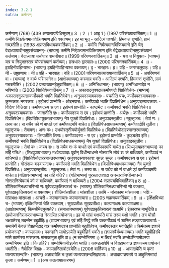 ```yaml
---
index: 3.2.1
sutra: कर्मण्यण्

---
```

कर्मण्यण् (768) (439 अण्प्रत्ययविधिसूत्रम्॥ 3 । 2 । 1 आदृ 1 ) (1997 परिसंख्यावार्तिकम्॥ 1 ॥) कर्मणि  निaर्वत्यमानविक्रियमाण इति वक्तव्यम्। इह मा भूत् - आदित्यं पश्यति, हिमवन्तं शृणोति, ग्रामं गच्छतीति॥ (1998 अप्राप्तविधायकवार्तिकम्॥ 2 ॥) - कर्मणि निर्वत्यमानविक्रियमाणे इति चेद् वेदाध्यायादीनामुपसंख्यानम्- (भाष्यम्) कर्मणि निर्र्वत्यमानविक्रियमाण इति चेद्वेदाध्यायादीनामुपसंख्यानं कर्तव्यम्। वेदाध्यायः चर्चापारः शमनीपारः॥ (1999 परिगणनवार्तिकम्॥ 3 ॥) - यत्र च नियुक्तः- (भाष्यम्) यत्र च नियुक्तस्तत्र चोपसंख्यानं कर्तव्यम्। छत्रधारः द्वारपालः॥ (2000 परिगणनवार्तिकम्॥ 4 ॥) - हृग्रहिनीवहिभ्यश्च- (भाष्यम्) हृग्रहिनीवहिभ्यश्च वक्तव्यम्। दृ - भारहारः। हृ॥ ग्रहि - कमण्डलुग्राहः। ग्रहि॥ नी - उष्ट्रप्रणायः। नी॥ वहि - भारवाहः। वहि॥ (2001 परिगणनप्रत्याख्यानवार्तिकम्॥ 5 ॥) - अपरिगणनं वा - (भाष्यम्) न वार्थः परिगणनेन॥ (आक्षेपभाष्यम्) कस्मान्न भवति - आदित्यं पश्यति, हिमवन्तं शृणोति, ग्रामं गच्छतीति?। (2002 प्रत्याख्यानहेतुवार्तिकम्॥ 6 ॥) - अनिभिधानात्- (भाष्यम्) अनभिधानादेव न भविष्यति। (2003 विप्रतिषेधवार्तिकम्॥ 7 ॥) - अकारादनुपपदात्कर्मोपपदो विप्रतिषेधेन- (भाष्यम्) अकारादनुपपदात्कर्मोपपदो भवति विप्रतिषेधेन। अनुपपदस्यावकाशः - पचतीति पचः, कर्मोपपदस्यावकाशः - कुम्भकारः नगरकारः। इहोभयं प्राप्नोति - ओदनपाचः। कर्मोपपदो भवति विप्रतिषेधेन॥ अनुपपदस्यावकाशः - विक्षिपः विलिखः। कर्मोपपदस्य स एव। इहोभयं प्राप्नोति - काष्ठभेदः। कर्मोपपदो भवति विप्रतिषेधेन॥ अनुपपदस्यावकाशः - जानातीति ज्ञः। कर्मोपपदस्य स एव। इहोभयं प्राप्नोति - अर्थज्ञः। कर्मोपपदो भवति विप्रतिषेधेन॥ (विप्रतिषेधायुक्तत्वभाष्यम्) नैष युक्तो विप्रतिषेधाः। अनुपपदस्तृतीयः। ण्वुल्तृजचः। तेषां णः । तस्य कः। स यथैव को णं बाधते एवं कर्मोपपदमपि बाधेत॥ (विप्रतिषेधसाधकभाष्यम्) कर्मोपपदोपि तृतीयः। ण्वुल्तृजचः। तेषामण्। अणः कः। उभयोस्तृतीययोर्युक्तो विप्रतिषेधः॥ (विप्रतिषेधोदाहरणान्तरभाष्यम्) अनुपपदस्यावकाशः - लिम्पतीति लिम्पः। कर्मोपपदस्य  - स एव। इहोभयं प्राप्नोति - कुड्यलेप इति। कर्मोपपदो भवति विप्रतिषेधेन॥ (विप्रतिषेधबाधकभाष्यम्) नैष युक्तो विप्रतिषेधः। अनुपपदस्तृतीयः। ण्वुल्तृजचः। तेषां कः। कस्य शः। स यथैव शः कं बाधते एवं कर्मोपपदमपि बाधेत॥ (सिध्युपायप्रश्नभाष्यम्) का तर्हि गतिः?। (सिध्युपायभाष्यम्) मध्येऽपवादाः पूर्वान् विधीन्बाधन्ते नोत्तरानि त्येवं शः कं बाधिष्यते, कर्मोपपदं न बाधिष्यते॥ (विप्रतिषेधोदाहरणान्तरभाष्यम्) अनुपपदस्यावकाशः सुग्लः सुम्लः। कर्मोपपदस्य स एव। इहोभयं प्राप्नोति। गोसंदायः बडवासंदायः। कर्मोपपदो भवति विप्रतिषेधेन॥ (विप्रतिषेधबाधकभाष्यम्) नैष युक्तो विप्रतिषेधः। अनुपपदस्तृतीयः। ण्वुल्तृजचः। तेषां णः। तस्य कः। स यथैव को णं बाधते एवं कर्मोपपदमपि बाधेत॥ (गतिप्रश्नभाष्यम्) का तर्हि गतिः?। (गतिभाष्यम्) पुरस्तादपवादा अनन्तरान्विधीन्बाधन्ते नोत्तरानित्येवमयं को णं बाधिष्यते, कर्मोपपदं न बाधिष्यते॥ (2004 णप्रत्ययविधिवार्तिकम्॥ 8 ॥) - शीलिकामिभक्ष्याचरिभ्यो णः पूर्वपदप्रकृतिस्वरत्वं च- (भाष्यम्) शीलिकामिभक्ष्याचरिभ्यो णो वक्तव्यः, पूर्वपदप्रकृतिस्वरत्वं च वक्तव्यम्। शीलिमांसशीलः। मांसशीला। कामि -  मांसकामः मांसकामा। भक्षि - मांसभक्षः मांसभक्षा। आचरी - कल्याणाचारः कल्याणाचारा॥ (2005 णप्रत्ययवार्तिकम्॥ 9 ॥) - इर्क्षिक्षमिभ्यां च- (भाष्यम्) इर्क्षिक्षमिभ्यां चेति वक्तव्यम्। सुखप्रतीक्षः सुखप्रतीक्षा। कल्याणक्षमः कल्याणक्षमा॥ (आक्षेपभाष्यम्) किमर्थमिदमुच्यते?। (समाधानभाष्यम्) पूर्वपदप्रकृतिस्वरत्वं वक्ष्यामि। ईकारश्च माभूदिति॥ (प्रयोजननिराकरणभाष्यम्) नेतदस्ति प्रयोजनम्। इह यो मांसं भक्षयति मांसं तस्य भक्षो भवति। तत्र योसौ भक्षयतेरच् तदन्तेन बहुव्रीहिः॥ (ज्ञापनभाष्यम्) एवं तर्हि सिद्धे सति यत्कर्मोपपदं णं शास्ति तज्ज्ञापयत्याचार्यः - समानेर्थे केवलं विग्रहभेदाद् यत्र कर्मोपपदश्च प्राप्नोति बहुव्रीहिश्च, कर्मोपदस्तत्र भवतिइति॥ किमेतस्य ज्ञापने प्रयोजनम्?। काण्डलावः। काण्डानि लावोऽस्येति बहुव्रीहिर्न भवति॥ (ज्ञापनवैर्यथ्यभाष्यम्) भवति बहुव्रीहिरपि मांसे कामोस्य मांसकामः मांसकामुक इति वा॥ (न त्वम्भोभिगमा।) न त्विदं भवति अम्भोऽभिगामोऽस्या अम्भोभिगमा इति। किं तर्हि?। अम्भोभिगामीःइत्येव भवति। काण्डलावेपि च विग्रहाभावान्न ज्ञापकस्य प्रयोजनं भवतीति। नैषोस्ति विग्रहः - काण्डानिलावोऽस्येति॥ (2006 वार्तिकम्॥ 10 ॥) - अन्नादायेति च कृतां व्यत्ययश्छन्दसि- (भाष्यम्) अन्नादायेति च कृतां व्यत्ययश्छन्दसिद्रष्टव्यः। अन्नादायान्नपतये य आहुतिमन्नादां कृत्वा॥ कर्मण्यम्॥ 1 ॥ (अथ कप्रत्ययप्रकरणम्)
